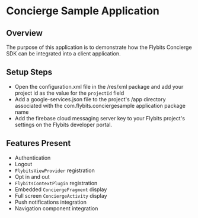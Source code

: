 # Concierge Sample Application

## Overview

The purpose of this application is to demonstrate how the Flybits Concierge SDK can be integrated into a client application. 

## Setup Steps

* Open the configuration.xml file in the /res/xml package and add your project id as the value for the `projectId` field 
* Add a google-services.json file to the project's /app directory associated with the com.flybits.conciergesample application package name
* Add the firebase cloud messaging server key to your Flybits project's settings on the Flybits developer portal. 

## Features Present

* Authentication
* Logout
* `FlybitsViewProvider` registration
* Opt in and out
* `FlybitsContextPlugin` registration
* Embedded `ConciergeFragment` display
* Full screen `ConciergeActivity` display
* Push notifications integration
* Navigation component integration